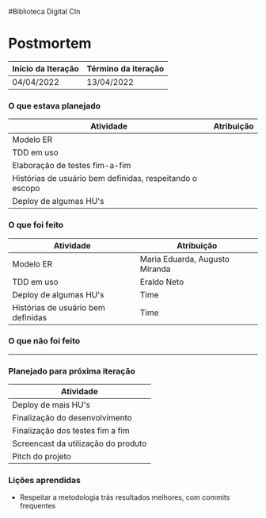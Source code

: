 #Biblioteca Digital CIn

# Postmortem

Início da Iteração | Término da iteração
------------ | -------------
04/04/2022 | 13/04/2022


### O que estava planejado
| Atividade | Atribuição |
| --- | --- |
| Modelo ER |
| TDD em uso |
| Elaboração de testes fim-a-fim |
| Histórias de usuário bem definidas, respeitando o escopo |
| Deploy de algumas HU's |

### O que foi feito
| Atividade | Atribuição |
| --- | --- |
| Modelo ER | Maria Eduarda, Augusto Miranda |
| TDD em uso | Eraldo Neto |
| Deploy de algumas HU's | Time |
| Histórias de usuário bem definidas | Time |

### O que não foi feito 
---

### Planejado para próxima iteração
| Atividade |
| --- |
| Deploy de mais HU's |
| Finalização do desenvolvimento |
| Finalização dos testes fim a fim |
| Screencast da utilização do produto |
| Pitch do projeto |


### Lições aprendidas
* Respeitar a metodologia trás resultados melhores, com commits frequentes

